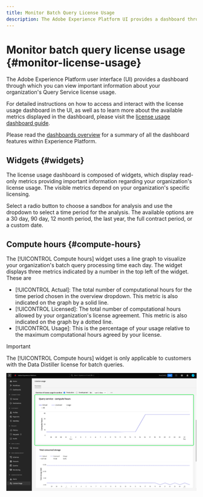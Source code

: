 ```yaml
---
title: Monitor Batch Query License Usage
description: The Adobe Experience Platform UI provides a dashboard through which you can view important information about your organization's Data Distiller license usage. 
---
```

# Monitor batch query license usage {#monitor-license-usage}

The Adobe Experience Platform user interface (UI) provides a dashboard through which you can view important information about your organization's Query Service license usage.

For detailed instructions on how to access and interact with the license usage dashboard in the UI, as well as to learn more about the available metrics displayed in the dashboard, please visit the [license usage dashboard guide](../../dashboards/guides/license-usage.md).

Please read the [dashboards overview](../../dashboards/home.md) for a summary of all the dashboard features within Experience Platform.

## Widgets {#widgets}

The license usage dashboard is composed of widgets, which display read-only metrics providing important information regarding your organization's license usage. The visible metrics depend on your organization's specific licensing.

Select a radio button to choose a sandbox for analysis and use the dropdown to select a time period for the analysis. The available options are a 30 day, 90 day, 12 month period, the last year, the full contract period, or a custom date.

## Compute hours {#compute-hours}

The [!UICONTROL Compute hours] widget uses a line graph to visualize your organization's batch query processing time each day. The widget displays three metrics indicated by a number in the top left of the widget. These are  

- [!UICONTROL Actual]: The total number of computational hours for the time period chosen in the overview dropdown. This metric is also indicated on the graph by a solid line. 
- [!UICONTROL Licensed]: The total number of computational hours allowed by your organization's license agreement. This metric is also indicated on the graph by a dotted line.
- [!UICONTROL Usage]: This is the percentage of your usage relative to the maximum computational hours agreed by your license.

>[!IMPORTANT]
>
>The [!UICONTROL Compute hours] widget is only applicable to customers with the Data Distiller license for batch queries.

![The license usage dashboard with the compute hours widget highlighted.](../images/data-distiller/compute-hours.png)

